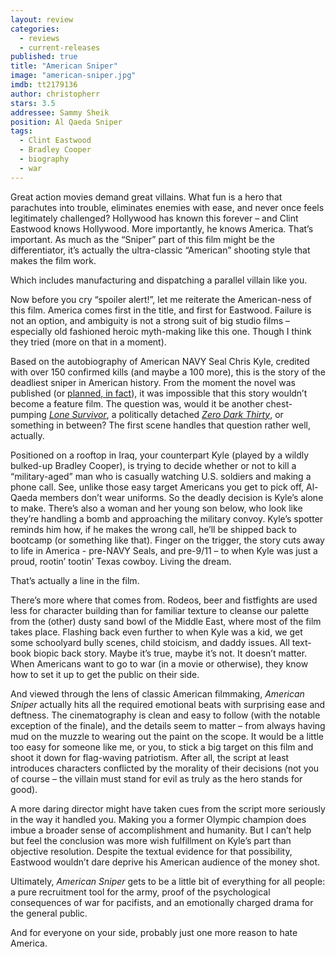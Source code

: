 ```yaml
---
layout: review
categories: 
  - reviews
  - current-releases
published: true
title: "American Sniper"
image: "american-sniper.jpg"
imdb: tt2179136
author: christopherr
stars: 3.5
addressee: Sammy Sheik
position: Al Qaeda Sniper
tags: 
  - Clint Eastwood
  - Bradley Cooper
  - biography
  - war
---
```

Great action movies demand great villains. What fun is a hero that parachutes into trouble, eliminates enemies with ease, and never once feels legitimately challenged? Hollywood has known this forever – and Clint Eastwood knows Hollywood. More importantly, he knows America. That’s important. As much as the “Sniper” part of this film might be the differentiator, it’s actually the ultra-classic “American” shooting style that makes the film work.

Which includes manufacturing and dispatching a parallel villain like you.

Now before you cry “spoiler alert!”, let me reiterate the American-ness of this film. America comes first in the title, and first for Eastwood. Failure is not an option, and ambiguity is not a strong suit of big studio films – especially old fashioned heroic myth-making like this one. Though I think they tried (more on that in a moment). 

Based on the autobiography of American NAVY Seal Chris Kyle, credited with over 150 confirmed kills (and maybe a 100 more), this is the story of the deadliest sniper in American history. From the moment the novel was published (or [planned, in fact](http://www.hollywoodreporter.com/news/making-american-sniper-how-an-760963)), it was impossible that this story wouldn’t become a feature film. The question was, would it be another chest-pumping [_Lone Survivor_](http://www.dearcastandcrew.com/content/2014/1/9/lone-survivor.html), a politically detached [_Zero Dark Thirty_](http://www.dearcastandcrew.com/content/2013/1/18/zero-dark-thirty.html), or something in between? The first scene handles that question rather well, actually.

Positioned on a rooftop in Iraq, your counterpart Kyle (played by a wildly bulked-up Bradley Cooper), is trying to decide whether or not to kill a “military-aged” man who is casually watching U.S. soldiers and making a phone call. See, unlike those easy target Americans you get to pick off, Al-Qaeda members don’t wear uniforms. So the deadly decision is Kyle’s alone to make. There’s also a woman and her young son below, who look like they’re handling a bomb and approaching the military convoy. Kyle’s spotter reminds him how, if he makes the wrong call, he’ll be shipped back to bootcamp (or something like that). Finger on the trigger, the story cuts away to life in America - pre-NAVY Seals, and pre-9/11 – to when Kyle was just a proud, rootin’ tootin’ Texas cowboy. Living the dream.

That’s actually a line in the film.

There’s more where that comes from. Rodeos, beer and fistfights are used less for character building than for familiar texture to cleanse our palette from the (other) dusty sand bowl of the Middle East, where most of the film takes place. Flashing back even further to when Kyle was a kid, we get some schoolyard bully scenes, child stoicism, and daddy issues. All text-book biopic back story. Maybe it’s true, maybe it’s not. It doesn’t matter. When Americans want to go to war (in a movie or otherwise), they know how to set it up to get the public on their side. 

And viewed through the lens of classic American filmmaking,  _American Sniper_ actually hits all the required emotional beats with surprising ease and deftness. The cinematography is clean and easy to follow (with the notable exception of the finale), and the details seem to matter – from always having mud on the muzzle to wearing out the paint on the scope. It would be a little too easy for someone like me, or you, to stick a big target on this film and shoot it down for flag-waving patriotism. After all, the script at least introduces characters conflicted by the morality of their decisions (not you of course – the villain must stand for evil as truly as the hero stands for good).  

A more daring director might have taken cues from the script more seriously in the way it handled you. Making you a former Olympic champion does imbue a broader sense of accomplishment and humanity. But I can’t help but feel the conclusion was more wish fulfillment on Kyle’s part than objective resolution. Despite the textual evidence for that possibility, Eastwood wouldn’t dare deprive his American audience of the money shot.

Ultimately, _American Sniper_ gets to be a little bit of everything for all people: a pure recruitment tool for the army, proof of the psychological consequences of war for pacifists, and an emotionally charged drama for the general public. 

And for everyone on your side, probably just one more reason to hate America.